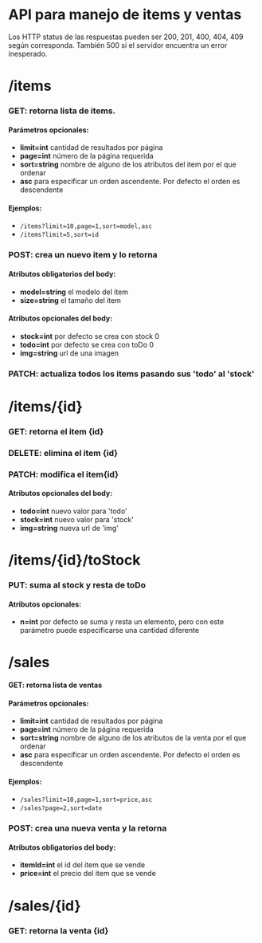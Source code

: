 # API para manejo de items y ventas
Los HTTP status de las respuestas pueden ser 200, 201, 400, 404, 409 según corresponda. También 500 si el servidor encuentra un error inesperado.


# /items
### GET: retorna lista de items. 
#### Parámetros opcionales: 
- **limit=int** cantidad de resultados por página
- **page=int** número de la página requerida
- **sort=string** nombre de alguno de los atributos del item por el que ordenar
- **asc** para especificar un orden ascendente. Por defecto el orden es descendente
#### Ejemplos:
- `/items?limit=10,page=1,sort=model,asc`
- `/items?limit=5,sort=id`
### POST: crea un nuevo item y lo retorna
#### Atributos obligatorios del body:
- **model=string** el modelo del item
- **size=string** el tamaño del item
#### Atributos opcionales del body:
- **stock=int** por defecto se crea con stock 0
- **todo=int** por defecto se crea con toDo 0
- **img=string** url de una imagen
### PATCH: actualiza todos los items pasando sus 'todo' al 'stock'

# /items/{id}
### GET: retorna el item {id}
### DELETE: elimina el item {id}
### PATCH: modifica el item{id}
#### Atributos opcionales del body:
- **todo=int** nuevo valor para 'todo'
- **stock=int** nuevo valor para 'stock'
- **img=string** nueva url de 'img'

# /items/{id}/toStock
### PUT: suma al stock y resta de toDo
#### Atributos opcionales:
- **n=int** por defecto se suma y resta un elemento, pero con este parámetro puede especificarse una cantidad diferente

# /sales
#### GET: retorna lista de ventas
#### Parámetros opcionales: 
- **limit=int** cantidad de resultados por página
- **page=int** número de la página requerida
- **sort=string** nombre de alguno de los atributos de la venta por el que ordenar
- **asc** para especificar un orden ascendente. Por defecto el orden es descendente
#### Ejemplos:
- `/sales?limit=10,page=1,sort=price,asc`
- `/sales?page=2,sort=date`
### POST: crea una nueva venta y la retorna
#### Atributos obligatorios del body:
- **itemId=int** el id del item que se vende
- **price=int** el precio del item que se vende

# /sales/{id}
### GET: retorna la venta {id}

